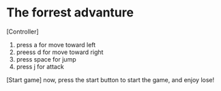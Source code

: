 # The forrest advanture

[Controller]
1. press a for move toward left
2. preess d for move toward right
3. press space for jump
4. press j for attack

[Start game]
now, press the start button to start the game, and enjoy lose!
